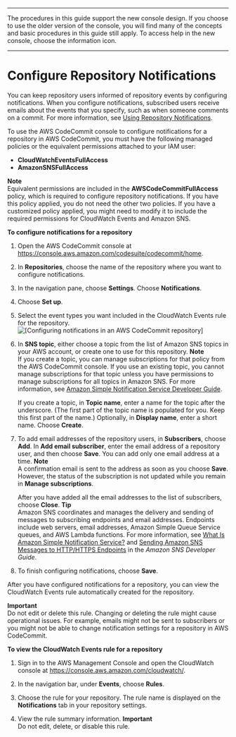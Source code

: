 --------

 The procedures in this guide support the new console design\. If you choose to use the older version of the console, you will find many of the concepts and basic procedures in this guide still apply\. To access help in the new console, choose the information icon\.

--------

# Configure Repository Notifications<a name="how-to-repository-email-create"></a>

You can keep repository users informed of repository events by configuring notifications\. When you configure notifications, subscribed users receive emails about the events that you specify, such as when someone comments on a commit\. For more information, see [Using Repository Notifications](how-to-repository-email.md#how-to-repository-email-using)\. 

To use the AWS CodeCommit console  to configure notifications for a repository in AWS CodeCommit, you must have the following managed policies or the equivalent permissions attached to your IAM user:
+ **CloudWatchEventsFullAccess**
+ **AmazonSNSFullAccess**

**Note**  
Equivalent permissions are included in the **AWSCodeCommitFullAccess** policy, which is required to configure repository notifications\. If you have this policy applied, you do not need the other two policies\. If you have a customized policy applied, you might need to modify it to include the required permissions for CloudWatch Events and Amazon SNS\.<a name="how-to-repository-email-create-configure-console"></a>

**To configure notifications for a repository**

1. Open the AWS CodeCommit console at [https://console\.aws\.amazon\.com/codesuite/codecommit/home](https://console.aws.amazon.com/codesuite/codecommit/home)\.

1. In **Repositories**, choose the name of the repository where you want to configure notifications\. 

1. In the navigation pane, choose **Settings**\. Choose **Notifications**\.

1. Choose **Set up**\.

1. Select the event types you want included in the CloudWatch Events rule for the repository\.  
![\[Configuring notifications in an AWS CodeCommit repository\]](http://docs.aws.amazon.com/codecommit/latest/userguide/images/codecommit-notifications-configuring.png)

1. In **SNS topic**, either choose a topic from the list of Amazon SNS topics in your AWS account, or create one to use for this repository\. 
**Note**  
If you create a topic, you can manage subscriptions for that policy from the AWS CodeCommit console\. If you use an existing topic, you cannot manage subscriptions for that topic unless you have permissions to manage subscriptions for all topics in Amazon SNS\. For more information, see [Amazon Simple Notification Service Developer Guide](https://docs.aws.amazon.com/sns/latest/dg/)\.

   If you create a topic, in **Topic name**, enter a name for the topic after the underscore\. \(The first part of the topic name is populated for you\. Keep this first part of the name\.\) Optionally, in **Display name**, enter a short name\. Choose **Create**\.

1. To add email addresses of the repository users, in **Subscribers**, choose **Add**\. In **Add email subscriber**, enter the email address of a repository user, and then choose **Save**\. You can add only one email address at a time\.
**Note**  
A confirmation email is sent to the address as soon as you choose **Save**\. However, the status of the subscription is not updated while you remain in **Manage subscriptions**\.

   After you have added all the email addresses to the list of subscribers, choose **Close**\.
**Tip**  
Amazon SNS coordinates and manages the delivery and sending of messages to subscribing endpoints and email addresses\. Endpoints include web servers, email addresses, Amazon Simple Queue Service queues, and AWS Lambda functions\. For more information, see [What Is Amazon Simple Notification Service?](https://docs.aws.amazon.com/sns/latest/dg/welcome.html) and [Sending Amazon SNS Messages to HTTP/HTTPS Endpoints](https://docs.aws.amazon.com/sns/latest/dg/SendMessageToHttp.html) in the *Amazon SNS Developer Guide*\.

1. To finish configuring notifications, choose **Save**\.

After you have configured notifications for a repository, you can view the CloudWatch Events rule automatically created for the repository\.

**Important**  
Do not edit or delete this rule\. Changing or deleting the rule might cause operational issues\. For example, emails might not be sent to subscribers or you might not be able to change notification settings for a repository in AWS CodeCommit\.<a name="how-to-repository-email-view-rule"></a>

**To view the CloudWatch Events rule for a repository**

1. Sign in to the AWS Management Console and open the CloudWatch console at [https://console\.aws\.amazon\.com/cloudwatch/](https://console.aws.amazon.com/cloudwatch/)\.

1. In the navigation bar, under **Events**, choose **Rules**\.

1. Choose the rule for your repository\. The rule name is displayed on the **Notifications** tab in your repository settings\.

1. View the rule summary information\.
**Important**  
 Do not edit, delete, or disable this rule\.